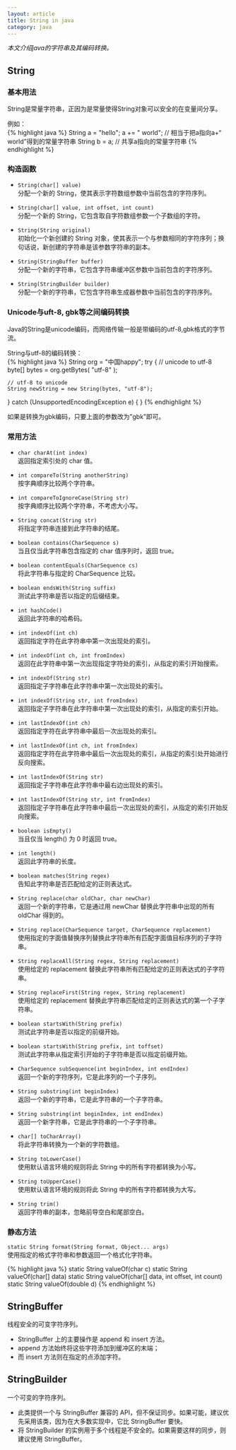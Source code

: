 ```yaml
---
layout: article
title: String in java
category: java
---
```

*本文介绍java的字符串及其编码转换。*

## String

### 基本用法

String是常量字符串，正因为是常量使得String对象可以安全的在变量间分享。

例如：  
{% highlight java %}
String a = "hello";
a += " world";	// 相当于把a指向a+“ world”得到的常量字符串
String b = a; 	// 共享a指向的常量字符串
{% endhighlight %}

### 构造函数

- `String(char[] value)`  
分配一个新的 String，使其表示字符数组参数中当前包含的字符序列。 

- `String(char[] value, int offset, int count)`  
分配一个新的 String，它包含取自字符数组参数一个子数组的字符。 

- `String(String original)`  
初始化一个新创建的 String 对象，使其表示一个与参数相同的字符序列；换句话说，新创建的字符串是该参数字符串的副本。 

- `String(StringBuffer buffer)`  
分配一个新的字符串，它包含字符串缓冲区参数中当前包含的字符序列。 

- `String(StringBuilder builder)`  
分配一个新的字符串，它包含字符串生成器参数中当前包含的字符序列。


### Unicode与uft-8, gbk等之间编码转换

Java的String是unicode编码，而网络传输一般是带编码的utf-8,gbk格式的字节流。

String与utf-8的编码转换：  
{% highlight java %}
String org = "中国happy";
try {
    // unicode to utf-8
    byte[] bytes = org.getBytes( "utf-8" );
    
    // utf-8 to unicode
    String newString = new String(bytes, "utf-8");
} 
catch (UnsupportedEncodingException e) {
}
{% endhighlight %}

如果是转换为gbk编码，只要上面的参数改为”gbk”即可。


### 常用方法

- `char charAt(int index)`   
返回指定索引处的 char 值。   

- `int compareTo(String anotherString)`   
按字典顺序比较两个字符串。   

- `int compareToIgnoreCase(String str)`   
按字典顺序比较两个字符串，不考虑大小写。   

- `String concat(String str)`   
将指定字符串连接到此字符串的结尾。   

- `boolean contains(CharSequence s)`   
当且仅当此字符串包含指定的 char 值序列时，返回 true。   

- `boolean contentEquals(CharSequence cs)`   
将此字符串与指定的 CharSequence 比较。   

- `boolean endsWith(String suffix)`   
测试此字符串是否以指定的后缀结束。   

- `int hashCode()`   
返回此字符串的哈希码。   

- `int indexOf(int ch)`  
返回指定字符在此字符串中第一次出现处的索引。   
- `int indexOf(int ch, int fromIndex)`   
返回在此字符串中第一次出现指定字符处的索引，从指定的索引开始搜索。   
- `int indexOf(String str)`   
返回指定子字符串在此字符串中第一次出现处的索引。   
- `int indexOf(String str, int fromIndex)`     
返回指定子字符串在此字符串中第一次出现处的索引，从指定的索引开始。   

- `int lastIndexOf(int ch)`   
返回指定字符在此字符串中最后一次出现处的索引。   
- `int lastIndexOf(int ch, int fromIndex)`   
返回指定字符在此字符串中最后一次出现处的索引，从指定的索引处开始进行反向搜索。   
- `int lastIndexOf(String str)`  
返回指定子字符串在此字符串中最右边出现处的索引。   
- `int lastIndexOf(String str, int fromIndex)`   
返回指定子字符串在此字符串中最后一次出现处的索引，从指定的索引开始反向搜索。   

- `boolean isEmpty()`  
当且仅当 length() 为 0 时返回 true。   

- `int length()`  
返回此字符串的长度。   

- `boolean matches(String regex)`  
告知此字符串是否匹配给定的正则表达式。   

- `String replace(char oldChar, char newChar)`  
返回一个新的字符串，它是通过用 newChar 替换此字符串中出现的所有 oldChar 得到的。   
- `String replace(CharSequence target, CharSequence replacement)`   
使用指定的字面值替换序列替换此字符串所有匹配字面值目标序列的子字符串。   

- `String replaceAll(String regex, String replacement)`  
使用给定的 replacement 替换此字符串所有匹配给定的正则表达式的子字符串。   

- `String replaceFirst(String regex, String replacement)`  
使用给定的 replacement 替换此字符串匹配给定的正则表达式的第一个子字符串。   

- `boolean startsWith(String prefix)`  
测试此字符串是否以指定的前缀开始。   
- `boolean startsWith(String prefix, int toffset)`   
测试此字符串从指定索引开始的子字符串是否以指定前缀开始。   

- `CharSequence subSequence(int beginIndex, int endIndex)`  
返回一个新的字符序列，它是此序列的一个子序列。   

- `String substring(int beginIndex)`  
返回一个新的字符串，它是此字符串的一个子字符串。   
- `String substring(int beginIndex, int endIndex)`   
返回一个新字符串，它是此字符串的一个子字符串。   

- `char[] toCharArray()`  
将此字符串转换为一个新的字符数组。   

- `String toLowerCase()`   
使用默认语言环境的规则将此 String 中的所有字符都转换为小写。   

- `String toUpperCase()`  
使用默认语言环境的规则将此 String 中的所有字符都转换为大写。   

- `String trim()`  
返回字符串的副本，忽略前导空白和尾部空白。   

### 静态方法

`static String format(String format, Object... args)`   
使用指定的格式字符串和参数返回一个格式化字符串。   

{% highlight java %}
static String valueOf(char c) 
static String valueOf(char[] data) 
static String valueOf(char[] data, int offset, int count) 
static String valueOf(double d) 
{% endhighlight %}


## StringBuffer

线程安全的可变字符序列。

- StringBuffer 上的主要操作是 append 和 insert 方法。
- append 方法始终将这些字符添加到缓冲区的末端；
- 而 insert 方法则在指定的点添加字符。 


## StringBuilder

一个可变的字符序列。

- 此类提供一个与 StringBuffer 兼容的 API，但不保证同步。如果可能，建议优先采用该类，因为在大多数实现中，它比 StringBuffer 要快。 
- 将 StringBuilder 的实例用于多个线程是不安全的。如果需要这样的同步，则建议使用 StringBuffer。 

